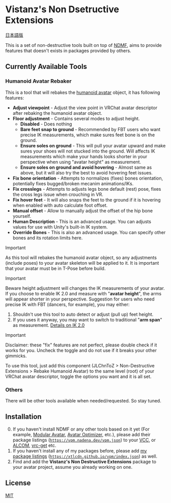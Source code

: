 # Vistanz's Non Dsetructive Extensions

[日本語版](README.JA.md)

This is a set of non-destructive tools built on top of [NDMF](https://ndmf.nadena.dev/), aims to provide features that doesn't exists in packages provided by others.

## Currently Available Tools

### Humanoid Avatar Rebaker

This is a tool that will rebakes the [humanoid avatar](https://docs.unity3d.com/2022.3/Documentation/Manual/AvatarCreationandSetup.html) object, it has following features:

- **Adjust viewpoint** - Adjust the view point in VRChat avatar descriptor after rebaking the humanoid avatar object.
- **Floor adjustment** - Contains several modes to adjust height.
  - **Disabled** - Does nothing
  - **Bare feet snap to ground** - Recommended by FBT users who want precise IK measurements, which make sures feet bone is on the ground.
  - **Ensure soles on ground** - This will pull your avatar upward and make sures your shoes will not stucked into the ground. Will affects IK measurements which make your hands looks shorter in your perspective when using "avatar height" as measurement.
  - **Ensure soles on ground and avoid hovering** - Almost same as above, but it will also try the best to avoid hovering feet issues.
- **Fix bone orientation** - Attempts to normalizes (fixes) bones orientation, potentially fixes bugged/broken mecanim animations/IKs.
- **Fix crosslegs** - Attempts to adjusts legs bone default (rest) pose, fixes the cross legs issue when crouching in VR.
- **Fix hover feet** - It will also snaps the feet to the ground if it is hovering when enabled with auto calculate foot offset.
- **Manual offset** - Allow to manually adjust the offset of the hip bone yourself.
- **Human Description** - This is an advanced usage. You can adjusts values for use with Unity's built-in IK system.
- **Override Bones** - This is also an advanced usage. You can specify other bones and its rotation limits here.

> [!IMPORTANT]
> As this tool will rebakes the humanoid avatar object, so any adjustments (include poses) to your avatar skeleton will be applied to it. It is important that your avatar must be in T-Pose before build.

> [!IMPORTANT]
> Beware height adjustment will changes the IK measurements of your avatar. If you choose to enable IK 2.0 and measure with "**avatar height**", the arms will appear shorter in your perspective.
> Suggestion for users who need precise IK with FBT (dancers, for example), you may either:
> 1. Shouldn't use this tool to auto detect or adjust (pull up) feet height.
> 2. If you uses it anyway, you may want to switch to traditional "**arm span**" as measurement.
> [Details on IK 2.0](https://docs.vrchat.com/docs/ik-20-features-and-options)

> [!IMPORTANT]
> Disclaimer: these "fix" features are not perfect, please double check if it works for you. Uncheck the toggle and do not use if it breaks your other gimmicks.

To use this tool, just add this component (JLChnToZ > Non-Destructive Extensions > Rebake Humanoid Avatar) to the same level (root) of your VRChat avatar descriptor, toggle the options you want and it is all set.

### Others

There will be other tools available when needed/requested. So stay tuned.

## Installation

0. If you haven't install NDMF or any other tools based on it yet (For example, [Modular Avatar](https://modular-avatar.nadena.dev/), [Avatar Optimizer](https://vpm.anatawa12.com/avatar-optimizer/), etc.), please add their package listings ([`https://vpm.nadena.dev/vpm.json`](vcc://vpm/addRepo?url=https://vpm.nadena.dev/vpm.json)) to your [VCC](https://vcc.docs.vrchat.com/), or [ALCOM](https://vrc-get.anatawa12.com/alcom/), [vrc-get](https://github.com/vrc-get/vrc-get) etc.
1. If you haven't install any of my packages before, please add [my package listings](https://xtlcdn.github.io/vpm/) ([`https://xtlcdn.github.io/vpm/index.json`](vcc://vpm/addRepo?url=https://xtlcdn.github.io/vpm/index.json)) as well.
2. Find and add the **Vistanz's Non Destructive Extensions** package to your avatar project, assume you already working on one.

## License

[MIT](LICENSE)